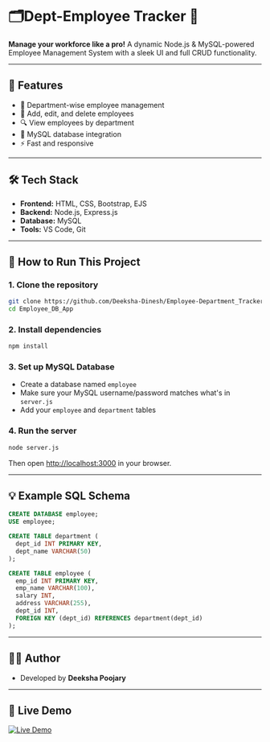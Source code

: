 
# 🗂️Dept-Employee Tracker 🚀  
**Manage your workforce like a pro!** A dynamic Node.js & MySQL-powered Employee Management System with a sleek UI and full CRUD functionality.

---

## 📌 Features

- 👥 Department-wise employee management
- 📝 Add, edit, and delete employees
- 🔍 View employees by department
- 💾 MySQL database integration
- ⚡ Fast and responsive
---

## 🛠️ Tech Stack

- **Frontend:** HTML, CSS, Bootstrap, EJS
- **Backend:** Node.js, Express.js
- **Database:** MySQL
- **Tools:** VS Code, Git

---

## 🚀 How to Run This Project

### 1. Clone the repository

```bash
git clone https://github.com/Deeksha-Dinesh/Employee-Department_Tracker.git
cd Employee_DB_App
```

### 2. Install dependencies

```bash
npm install
```

### 3. Set up MySQL Database

- Create a database named `employee`
- Make sure your MySQL username/password matches what's in `server.js`
- Add your `employee` and `department` tables

### 4. Run the server

```bash
node server.js
```

Then open [http://localhost:3000](http://localhost:3000) in your browser.

---

## 💡 Example SQL Schema

```sql
CREATE DATABASE employee;
USE employee;

CREATE TABLE department (
  dept_id INT PRIMARY KEY,
  dept_name VARCHAR(50)
);

CREATE TABLE employee (
  emp_id INT PRIMARY KEY,
  emp_name VARCHAR(100),
  salary INT,
  address VARCHAR(255),
  dept_id INT,
  FOREIGN KEY (dept_id) REFERENCES department(dept_id)
);
```

---

## 🧑‍💻 Author

- Developed by **Deeksha Poojary**

---
## 🚀 Live Demo

[![Live Demo](https://img.shields.io/badge/🔗%20Employee%20DB%20App-Live%20Now-green?style=for-the-badge)](https://employee-db-app.onrender.com)

